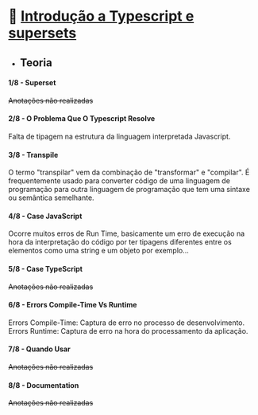 # 🚀 <u>Introdução a Typescript e supersets</u>
* ## Teoria
#### 1/8 - Superset

~~Anotações não realizadas~~

#### 2/8 - O Problema Que O Typescript Resolve

Falta de tipagem na estrutura da linguagem interpretada Javascript.

#### 3/8 - Transpile

O termo "transpilar" vem da combinação de "transformar" e "compilar". É frequentemente usado para converter código de uma linguagem de programação para outra linguagem de programação que tem uma sintaxe ou semântica semelhante.

#### 4/8 - Case JavaScript

Ocorre muitos erros de Run Time, basicamente um erro de execução na hora da interpretação do código por ter tipagens diferentes entre os elementos como uma string e um objeto por exemplo...

#### 5/8 - Case TypeScript

~~Anotações não realizadas~~

#### 6/8 - Errors Compile-Time Vs Runtime

Errors Compile-Time: Captura de erro no processo de desenvolvimento.
Errors Runtime: Captura de erro na hora do processamento da aplicação.

#### 7/8 - Quando Usar

~~Anotações não realizadas~~

#### 8/8 - Documentation

~~Anotações não realizadas~~

